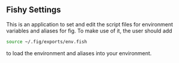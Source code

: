 ## Fishy Settings

This is an application to set and edit the script files for environment 
variables and aliases for fig. To make use of it, the user should add

```sh
source ~/.fig/exports/env.fish
```

to load the environment and aliases into your environment.


